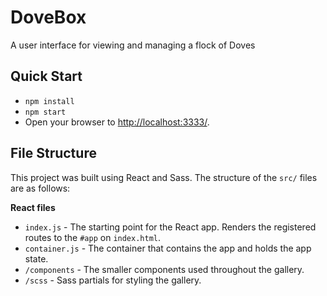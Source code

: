 # DoveBox

A user interface for viewing and managing a flock of Doves

## Quick Start

- `npm install`
- `npm start`
- Open your browser to [http://localhost:3333/](http://localhost:3333/).

## File Structure
This project was built using React and Sass. The structure of the `src/` files are as follows:

**React files**
- `index.js` - The starting point for the React app. Renders the registered routes to the `#app` on `index.html`.
- `container.js` - The container that contains the app and holds the app state.
- `/components` - The smaller components used throughout the gallery.
- `/scss` - Sass partials for styling the gallery.

